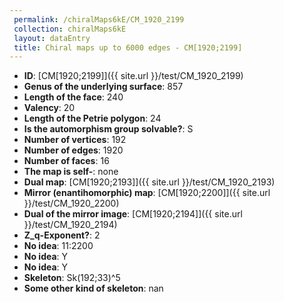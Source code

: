 ```yaml
--- 
 permalink: /chiralMaps6kE/CM_1920_2199 
 collection: chiralMaps6kE
 layout: dataEntry
 title: Chiral maps up to 6000 edges - CM[1920;2199]
---
```


- **ID**: [CM[1920;2199]]({{ site.url }}/test/CM_1920_2199)
- **Genus of the underlying surface**: 857
- **Length of the face**: 240
- **Valency**: 20
- **Length of the Petrie polygon**: 24
- **Is the automorphism group solvable?**: S
- **Number of vertices**: 192
- **Number of edges**: 1920
- **Number of faces**: 16
- **The map is self-**: none
- **Dual map**: [CM[1920;2193]]({{ site.url }}/test/CM_1920_2193)
- **Mirror (enantihomorphic) map**: [CM[1920;2200]]({{ site.url }}/test/CM_1920_2200)
- **Dual of the mirror image**: [CM[1920;2194]]({{ site.url }}/test/CM_1920_2194)
- **Z_q-Exponent?**: 2
- **No idea**:  11:2200
- **No idea**: Y
- **No idea**: Y
- **Skeleton**: Sk(192;33)^5
- **Some other kind of skeleton**: nan
